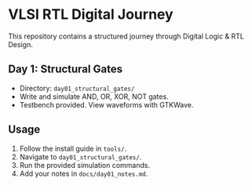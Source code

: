 # VLSI RTL Digital Journey

This repository contains a structured journey through Digital Logic & RTL Design.

## Day 1: Structural Gates
- Directory: `day01_structural_gates/`
- Write and simulate AND, OR, XOR, NOT gates.
- Testbench provided. View waveforms with GTKWave.

## Usage
1. Follow the install guide in `tools/`.
2. Navigate to `day01_structural_gates/`.
3. Run the provided simulation commands.
4. Add your notes in `docs/day01_notes.md`.

